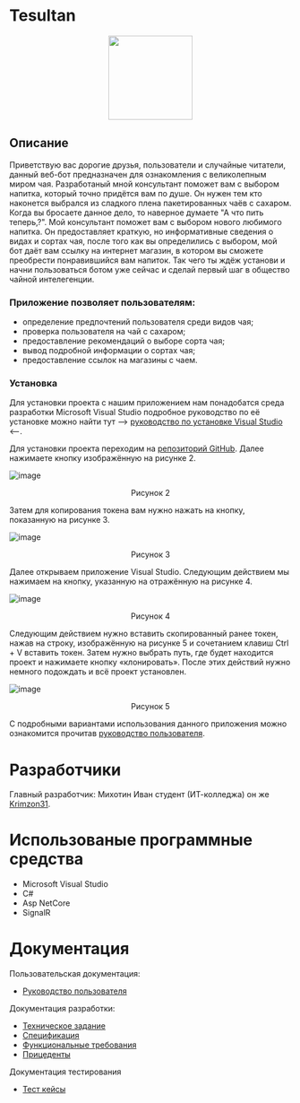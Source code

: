 # Tesultan
<p align="center">

  <img width="150" height="150" src="https://github.com/Krimzon31/Tesultan/assets/83700861/547e777f-8fd6-4348-bb46-f62940186e0a">

</p>

## Описание

Приветствую вас дорогие друзья, пользователи и случайные читатели, данный веб-бот предназначен для ознакомления с великолепным миром чая. Разработаный мной консультант поможет вам с выбором напитка, который точно придётся вам по душе. Он нужен тем кто наконется выбрался из сладкого плена пакетированных чаёв с сахаром. Когда вы бросаете данное дело, то наверное думаете "А что пить теперь,?". Мой консультант поможет вам с выбором нового любимого напитка. Он предоставляет краткую, но информативные сведения о видах и сортах чая, после того как вы определились с выбором, мой бот даёт вам ссылку на интернет магазин, в котором вы сможете преобрести понравившийся вам напиток. Так чего ты ждёж установи и начни пользоваться ботом уже сейчас и сделай первый шаг в общество чайной интелегенции.

### Приложение позволяет пользователям:

* определение предпочтений пользователя среди видов чая;
* проверка пользователя на чай с сахаром;
* предоставление рекомендаций о выборе сорта чая;
* вывод подробной информации о сортах чая;
* предоставление ссылок на магазины с чаем.

### Установка

Для установки проекта с нашим приложением нам понадобатся среда разработки Microsoft Visual Studio подробное руководство по её установке можно найти тут --> [руководство по установке Visual Studio](https://learn.microsoft.com/ru-ru/visualstudio/install/install-visual-studio?view=vs-2022) <--.

Для установки проекта переходим на [репозиторий GitHub](https://github.com/Krimzon31/Masks). Далее нажимаете кнопку изображённую на рисунке 2.

![image](https://user-images.githubusercontent.com/83700861/209634755-3e15ba19-76a3-47b8-9b9f-15885f4ad89e.png)

<p align="center"> Рисунок 2 </p>

Затем для копирования токена вам нужно нажать на кнопку, показанную на рисунке 3.

![image](https://user-images.githubusercontent.com/83700861/209634843-e17b1f76-b779-4798-b314-2fd79b564813.png)

<p align="center"> Рисунок 3 </p>

Далее открываем приложение Visual Studio. Следующим действием мы нажимаем на кнопку, указанную на отражённую на рисунке 4.

![image](https://user-images.githubusercontent.com/83700861/209635185-64e690e0-e04a-4bfe-8761-b8741a453109.png)

<p align="center"> Рисунок 4 </p>

Следующим действием нужно вставить скопированный ранее токен, нажав на строку, изображённую на рисунке 5 и сочетанием клавиш Ctrl + V вставить токен. Затем нужно выбрать путь, где будет находится проект и нажимаете кнопку «клонировать». После этих действий нужно немного подождать и всё проект установлен.

![image](https://user-images.githubusercontent.com/83700861/209635272-a5d7ac28-cf32-4476-9363-056665c905b4.png)

<p align="center"> Рисунок 5 </p>

С подробными вариантами использования данного приложения можно ознакомится прочитав [руководство пользователя](https://github.com/Krimzon31/Tesultan/wiki/%2313-%D0%A0%D1%83%D0%BA%D0%BE%D0%B2%D0%BE%D0%B4%D1%81%D1%82%D0%B2%D0%BE-%D0%BF%D0%BE%D0%BB%D1%8C%D0%B7%D0%BE%D0%B2%D0%B0%D1%82%D0%B5%D0%BB%D1%8F).

# Разработчики

Главный разработчик: Михотин Иван студент (ИТ-колледжа) он же [Krimzon31](https://github.com/Krimzon31).

# Использованые программные средства

* Microsoft Visual Studio
* C#
* Asp NetCore
* SignalR

# Документация

Пользовательская документация:
* [Руководство пользователя](https://github.com/Krimzon31/Tesultan/wiki/%2313-%D0%A0%D1%83%D0%BA%D0%BE%D0%B2%D0%BE%D0%B4%D1%81%D1%82%D0%B2%D0%BE-%D0%BF%D0%BE%D0%BB%D1%8C%D0%B7%D0%BE%D0%B2%D0%B0%D1%82%D0%B5%D0%BB%D1%8F)

Документация разработки:
* [Техническое задание](https://github.com/Krimzon31/Tesultan/wiki/%2301-%D0%A2%D0%B5%D1%85%D0%BD%D0%B8%D1%87%D0%B5%D1%81%D0%BA%D0%BE%D0%B5-%D0%B7%D0%B0%D0%B4%D0%B0%D0%BD%D0%B8%D0%B5)
* [Спецификация](https://github.com/ekatter1na/tip_distribution/wiki/%2302-%D0%A1%D0%BF%D0%B5%D1%86%D0%B8%D1%84%D0%B8%D0%BA%D0%B0%D1%86%D0%B8%D1%8F)
* [Функциональные требования](https://github.com/Krimzon31/Tesultan/wiki/%2303-%D0%A4%D1%83%D0%BD%D0%BA%D1%86%D0%B8%D0%BE%D0%BD%D0%B0%D0%BB%D1%8C%D0%BD%D1%8B%D0%B5-%D1%82%D1%80%D0%B5%D0%B1%D0%BE%D0%B2%D0%B0%D0%BD%D0%B8%D1%8F)
* [Прицеденты](https://github.com/Krimzon31/Tesultan/wiki/%2304-%D0%A2%D0%B0%D0%B1%D0%BB%D0%B8%D1%86%D0%B0-%D0%BE%D0%BF%D0%B8%D1%81%D0%B0%D0%BD%D0%B8%D1%8F-%D0%BF%D1%80%D0%B8%D1%86%D0%B5%D0%B4%D0%B5%D0%BD%D1%82%D0%BE%D0%B2)

Документация тестирования
* [Тест кейсы](https://github.com/Krimzon31/Tesultan/wiki/%2312-%D0%A2%D0%B5%D1%81%D1%82-%D0%BA%D0%B5%D0%B9%D1%81%D1%8B)

